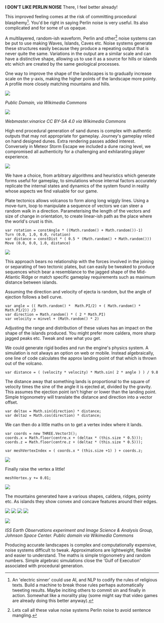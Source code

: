 
__I DON'T LIKE PERLIN NOISE__ There, I feel better already!

This improved feeling comes at the risk of committing procedural blasphemy[^BLASPHEMY]. You'd be right in saying Perlin noise is very useful. Its also complicated and for some of us opaque.


A multilayered, random-ish waveform, Perlin and other[^MANGLE] noise systems can be put to use making Waves, Islands, Caves etc. Noise systems generate these structures easily because they produce a repeating output that is never quite the same. Variations in the output are a similar scale and can have a distinctive shape, allowing us to use it as a source for hills or islands etc which are created by the same geological processes.


One way to improve the shape of the landscapes is to gradually increase scale on the y-axis, making the higher points of the landscape more pointy. A profile more closely matching mountains and hills.


![](./assets/Main_ridge_of_the_cuillin_in_skye_arp.png)

_Public Domain, via Wikimedia Commons_

![](./assets/Bacin_zari_2015.jpg)

_Webmaster.vinarice CC BY-SA 4.0 via Wikimedia Commons_


High end procedural generation of sand dunes is complex with authentic outputs that may not appropriate for gameplay. Journey's gameplay relied on hand designed dunes. Extra rendering passes added interest. Conversely in Meteor Storm Escape we included a dune racing level, we compromised all authenticity for a challenging and exhilarating player experience.

![](assets/MeteorStorm_Screengrab01_2012_04_10.png)

We have a choice, from arbitrary algorithms and heuristics which generate forms useful for gameplay, to simulations whose internal factors accurately replicate the internal states and dynamics of the system found in reality whose aspects we find valuable for our game.

Plate tectonics allows volcanos to form along long wiggly lines. Using a move-turn, loop to manipulate a sequence of vectors we can steer a random walk in a direction. Parameterising the length of the vectors and size of change in orientation, to create linear-ish path as the place where the world's crust is thin.

~~~
var rotation = constAngle * ((Math.random() + Math.random())-1)
Turn (0.0, 1.0, 0.0, rotation)
var distance = constDist * ( 0.5 * (Math.random() + Math.random()))
Move (0.0, 0.0, 1.0, distance)
~~~

![](./assets/IMG_4253.JPG)

This approach bears no relationship with the forces involved in the joining or separating of two tectonic plates, but can easily be tweaked to produce sequences which bear a resemblance to the jagged shape of the Mid-Atlantic Ridge or match specific gameplay requirements such as maximum distance between islands.

Assuming the direction and velocity of ejecta is random, but the angle of ejection follows a bell curve.

~~~
var angle = (( Math.random() *  Math.PI/2) + ( Math.random() *  Math.PI/2)) /3
var direction = Math.random() * ( 2 * Math.PI)
var velocity = minvel + (Math.random() * 2)
~~~

Adjusting the range and distribution of these values has an impact on the shape of the islands produced. You might prefer more caldera, more sharp jagged peaks etc. Tweak and see what you get.

We could generate rigid bodies and run the engine's physics system. A simulation is not always an option on web or mobile. Instead algebraically, one line of code calculates the approx landing point of that which is thrown out of the volcano.

~~~
var distance = ( (velocity * velocity) * Math.sin( 2 * angle ) ) / 9.8
~~~

The distance away that something lands is proportional to the square of velocity times the sine of the angle it is ejected at, divided by the gravity. This assumes the ejection point isn't higher or lower than the landing point. Simple trigonometry will translate the distance and direction into a vector offset.

~~~
var deltax = Math.sin(direction) * distance;
var deltaz = Math.cos(direction) * distance;
~~~

We can then do a little maths on to get a vertex index where it lands.

~~~
var coords = new THREE.Vector3();
coords.x = Math.floor(centre.x + (deltax * (this.size * 0.5)));
coords.z = Math.floor(centre.z + (deltaz * (this.size * 0.5)));

var meshVertexIndex = ( coords.x * (this.size +1) ) + coords.z;
~~~

![](./assets/IMG_4254.JPG)

Finally raise the vertex a little!

~~~
meshVertex.y += 0.01;
~~~

![](./assets/IMG_4255.JPG)


The mountains generated have a various shapes, caldera, ridges, pointy etc. As islands they show convex and concave features around their edges.

![](./assets/Screenshot_20190905_114703.png)
![](./assets/Screenshot_20190905_114752.png)
![](./assets/Screenshot_20190905_114846.png)
![](./assets/Screenshot_20190905_115253.png)


![](./assets/MtCleveland_ISS013-E-24184.jpg)

_ISS Earth Observations experiment and Image Science &amp; Analysis Group, Johnson Space Center. Public domain via Wikimedia Commons_


Producing accurate landscapes is complex and computationally expensive, noise systems difficult to tweak. Approximations are lightweight, flexible and easier to understand. The maths is simple trigonometry and random numbers. Simple algebraic simulations close the 'Gulf of Execution' associated with  procedural generation.



[^MANGLE]: Lets call all these value noise systems Perlin noise to avoid sentence mangling.


[^BLASPHEMY]: An 'electric sinner' could use AI, and NLP to codify the rules of religious texts. Build a machine to break those rules perhaps automatically tweeting results. Maybe inciting others to commit sin and finally in action. Somewhat like a morality play (some might say that video games are already doing this better anyway).
